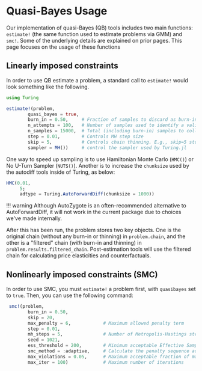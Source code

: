 # Quasi-Bayes Usage 
Our implementation of quasi-Bayes (QB) tools includes two main functions: `estimate!` (the same function used to estimate problems via GMM) and `smc!`. Some of the underlying details are explained on prior pages. This page focuses on the usage of these functions

## Linearly imposed constraints
In order to use QB estimate a problem, a standard call to `estimate!` would look something like the following. 
```julia
using Turing

estimate!(problem, 
        quasi_bayes = true,
        burn_in = 0.50,     # Fraction of samples to discard as burn-in
        n_attempts = 100,   # Number of samples used to identify a valid starting point 
        n_samples = 15000,  # Total (including burn-in) samples to collect
        step = 0.01,        # Controls MH step size
        skip = 5,           # Controls chain thinning. E.g., skip=5 stores only every fifth sample
        sampler = MH())     # control the sampler used by Turing.jl
```

One way to speed up sampling is to use Hamiltonian Monte Carlo (`HMC()`) or No U-Turn Sampler (`NUTS()`). Another is to increase the `chunksize` used by the autodiff tools inside of Turing, as below:
```julia
HMC(0.01,
     5; 
     adtype = Turing.AutoForwardDiff(chunksize = 1000))
```
!!! warning 
    Although AutoZygote is an often-recommended alternative to AutoForwardDiff, it will not work in the current package due to choices we've made internally. 

After this has been run, the problem stores two key objects. One is the original chain (without any burn-in or thinning) in `problem.chain`, and the other is a "filtered" chain (*with* burn-in and thinning) in `problem.results.filtered_chain`. Post-estimation tools will use the filtered chain for calculating price elasticities and counterfactuals. 

## Nonlinearly imposed constraints (SMC)
In order to use SMC, you must `estimate!` a problem first, with `quasibayes` set to `true`. Then, you can use the following command: 
```julia
 smc!(problem, 
        burn_in = 0.50, 
        skip = 20,
        max_penalty = 6,            # Maximum allowed penalty term
        step = 0.01, 
        mh_steps = 5,               # Number of Metropolis-Hastings steps every iteration
        seed = 1021, 
        ess_threshold = 200,        # Minimum acceptable Effective Sample Size per iteration
        smc_method = :adaptive,     # Calculate the penalty sequence adaptively
        max_violations = 0.05,      # Maximum acceptable fraction of markets with any violations of constraints
        max_iter = 100)             # Maximum number of iterations 
```